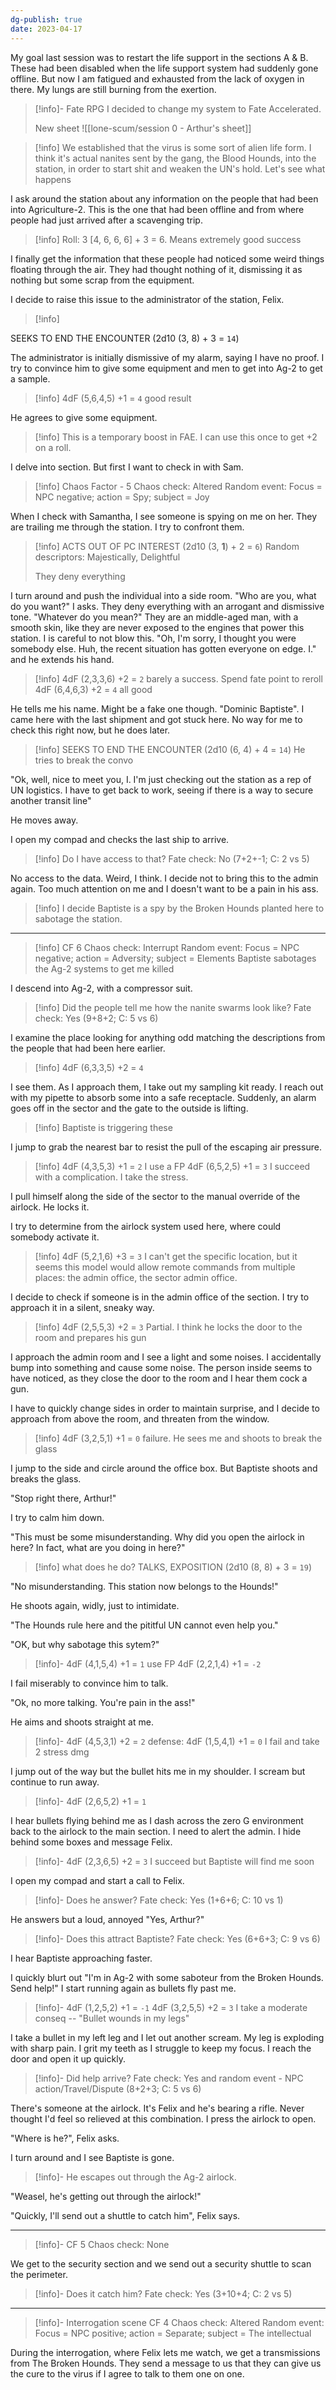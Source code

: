 ```yaml
---
dg-publish: true
date: 2023-04-17
---
```


My goal last session was to restart the life support in the sections A & B. These had been disabled when the life support system had suddenly gone offline. But now I am fatigued and exhausted from the lack of oxygen in there. My lungs are still burning from the exertion. 

> [!info]- Fate RPG
> I  decided to change my system to Fate Accelerated.
> 
> New sheet
> ![[lone-scum/session 0 - Arthur's sheet]]

> [!info]
> We established that the virus is some sort of alien life form. I think it's actual nanites sent by the gang, the Blood Hounds, into the station, in order to start shit and weaken the UN's hold. 
> Let's see what happens

I ask around the station about any information on the people that had been into Agriculture-2. This is the one that had been offline and from where people had just arrived after a scavenging trip.

> [!info]
> Roll: 3 [4, 6, 6, 6] + 3 = 6. Means extremely good success

I finally get the information that these people had noticed some weird things floating through the air. They had thought nothing of it, dismissing it as nothing but some scrap from the equipment.

I decide to raise this issue to the administrator of the station, Felix.

> [!info]
> 
SEEKS TO END THE ENCOUNTER (2d10 (3, 8) + 3 = `14`)

The administrator is initially dismissive of my alarm, saying I have no proof. I try to convince him to give some equipment and men to get into Ag-2 to get a sample.

> [!info]
> 4dF (5,6,4,5) +1 = `4`
> good result

He agrees to give some equipment. 

> [!info]
> This is a temporary boost in FAE. I can use this once to get +2 on a roll.


I delve into section. But first I want to check in with Sam.

> [!info]
> Chaos Factor - 5
> Chaos check: Altered
> Random event: Focus = NPC negative; action = Spy; subject = Joy


When I check with Samantha, I see someone is spying on me on her. They are trailing me through the station. I try to confront them.

> [!info]
> ACTS OUT OF PC INTEREST (2d10 (3, **1**) + 2 = `6`)
> Random descriptors: Majestically, Delightful
> 
> They deny everything


I turn around and push the individual into a side room. "Who are you, what do you want?" I asks. They deny everything with an arrogant and dismissive tone. "Whatever do you mean?" They are an middle-aged man, with a smooth skin, like they are never exposed to the engines that power this station. I is careful to not blow this. "Oh, I'm sorry, I thought you were somebody else. Huh, the recent situation has gotten everyone on edge. I." and he extends his hand.

> [!info]
> 4dF (2,3,3,6) +2 = `2` barely a success. Spend fate point to reroll
> 4dF (6,4,6,3) +2 = `4`
> all good


He tells me his name. Might be a fake one though. "Dominic Baptiste". I came here with the last shipment and got stuck here. No way for me to check this right now, but he does later.

> [!info]
> SEEKS TO END THE ENCOUNTER (2d10 (6, 4) + 4 = `14`)
> He tries to break the convo

"Ok, well, nice to meet you, I. I'm just checking out the station as a rep of UN logistics. I have to get back to work, seeing if there is a way to secure another transit line"

He moves away. 

I open my compad and checks the last ship to arrive. 

> [!info]
> Do I have access to that? Fate check: No (7+2+-1; C: 2 vs 5)

No access to the data. Weird, I think. I decide not to bring this to the admin again. Too much attention on me and I doesn't want to be a pain in his ass.

> [!info]
> I decide Baptiste is a spy by the Broken Hounds planted here to sabotage the station. 

---

> [!info]
> CF 6
> Chaos check: Interrupt
> Random event: Focus = NPC negative; action = Adversity; subject = Elements
> Baptiste sabotages the Ag-2 systems to get me killed

I descend into Ag-2, with a compressor suit. 

> [!info]
> Did the people tell me how the nanite swarms look like?
> Fate check: Yes (9+8+2; C: 5 vs 6)


I examine the place looking for anything odd matching the descriptions from the people that had been here earlier.

> [!info]
> 4dF (6,3,3,5) +2 = `4`


I see them. As I approach them, I take out my sampling kit ready. I reach out with my pipette to absorb some into a safe receptacle. Suddenly, an alarm goes off in the sector and the gate to the outside is lifting. 

> [!info]
> Baptiste is triggering these

I jump to grab the nearest bar to resist the pull of the escaping air pressure.

> [!info]
> 4dF (4,3,5,3) +1 = `2`
> I use a FP
> 4dF (6,5,2,5) +1 = `3`
> I succeed with a complication. I take the stress.


I pull himself along the side of the sector to the manual override of the airlock. He locks it.

I try to determine from the airlock system used here, where could somebody activate it. 

> [!info]
> 4dF (5,2,1,6) +3 = `3`
> I can't get the specific location, but it seems this model would allow remote commands from multiple places: the admin office, the sector admin office. 


I decide to check if someone is in the admin office of the section. I try to approach it in a silent, sneaky way.

> [!info]
> 4dF (2,5,5,3) +2 = `3`
> Partial. I think he locks the door to the room and prepares his gun

I approach the admin room and I see a light and some noises. I accidentally bump into something and cause some noise. The person inside seems to have noticed, as they close the door to the room and I hear them cock a gun. 

I have to quickly change sides in order to maintain surprise, and I decide to approach from above the room, and threaten from the window.

> [!info]
> 4dF (3,2,5,1) +1 = `0`
> failure. He sees me and shoots to break the glass


I jump to the side and circle around the office box. But Baptiste shoots and breaks the glass. 

"Stop right there, Arthur!"

I try to calm him down.

"This must be some misunderstanding. Why did you open the airlock in here? In fact, what are you doing in here?" 

> [!info]
> what does he do? TALKS, EXPOSITION (2d10 (8, 8) + 3 = `19`)


"No misunderstanding. This station now belongs to the Hounds!" 

He shoots again, widly, just to intimidate.

"The Hounds rule here and the pititful UN cannot even help you."

"OK, but why sabotage this sytem?"

> [!info]-
> 4dF (4,1,5,4) +1 = `1`
> use FP
> 4dF (2,2,1,4) +1 = `-2`


I fail miserably to convince him to talk.

"Ok, no more talking. You're pain in the ass!"

He aims and shoots straight at me.

> [!info]-
> 4dF (4,5,3,1) +2 = `2`
> defense: 4dF (1,5,4,1) +1 = `0`
> I fail and take 2 stress dmg

I jump out of the way but the bullet hits me in my shoulder. I scream but continue to run away.

> [!info]-
> 4dF (2,6,5,2) +1 = `1`

I hear bullets flying behind me as I dash across the zero G environment back to the airlock to the main section. I need to alert the admin. I hide behind some boxes and message Felix.

> [!info]-
> 4dF (2,3,6,5) +2 = `3`
> I succeed but Baptiste will find me soon

I open my compad and start a call to Felix. 

> [!info]-
> Does he answer? Fate check: Yes (1+6+6; C: 10 vs 1)

He answers but a loud, annoyed "Yes, Arthur?"

> [!info]-
> Does this attract Baptiste? Fate check: Yes (6+6+3; C: 9 vs 6)

I hear Baptiste approaching faster. 

I quickly blurt out "I'm in Ag-2 with some saboteur from the Broken Hounds. Send help!" 
I start running again as bullets fly past me.

> [!info]-
> 4dF (1,2,5,2) +1 = `-1`
> 4dF (3,2,5,5) +2 = `3`
> I take a moderate conseq -- "Bullet wounds in my legs"

I take a bullet in my left leg and I let out another scream. My leg is exploding with sharp pain. I grit my teeth as I struggle to keep my focus. I reach the door and open it up quickly.

> [!info]-
> Did help arrive? Fate check: Yes and random event - NPC action/Travel/Dispute (8+2+3; C: 5 vs 6)

There's someone at the airlock. It's Felix and he's bearing a rifle. Never thought I'd feel so relieved at this combination. I press the airlock to open.

"Where is he?", Felix asks.

I turn around and I see Baptiste is gone.

> [!info]-
> He escapes out through the Ag-2 airlock.

"Weasel, he's getting out through the airlock!"

"Quickly, I'll send out a shuttle to catch him", Felix says.

--- 

> [!info]-
> CF 5
> Chaos check: None

We get to the security section and we send out a security shuttle to scan the perimeter.

> [!info]-
> Does it catch him? Fate check: Yes (3+10+4; C: 2 vs 5)

---

> [!info]-
> Interrogation scene
> CF 4
> Chaos check: Altered
> Random event: Focus = NPC positive; action = Separate; subject = The intellectual


During the interrogation, where Felix lets me watch, we get a transmissions from The Broken Hounds. They send a message to us that they can give us the cure to the virus if I agree to talk to them one on one.
